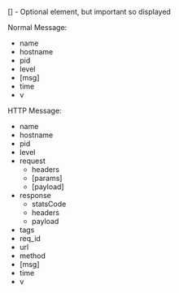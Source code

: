 [] - Optional element, but important so displayed

Normal Message:
  * name
  * hostname
  * pid
  * level
  * [msg]
  * time
  * v

HTTP Message:
  * name
  * hostname
  * pid
  * level
  * request
    * headers
    * [params]
    * [payload]
  * response
    * statsCode
    * headers
    * payload
  * tags
  * req_id
  * url
  * method
  * [msg]
  * time
  * v
